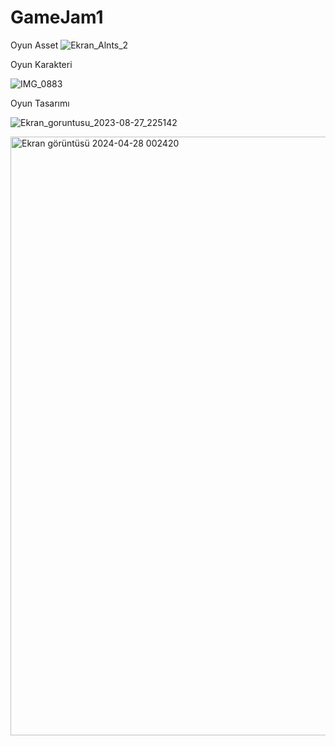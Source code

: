 # GameJam1
Oyun Asset
![Ekran_Alnts_2](https://github.com/emreakbasss/GameJam1/assets/115668315/e9cb4384-c0fc-4399-8bd5-913ba62e7d27)

Oyun Karakteri

![IMG_0883](https://github.com/emreakbasss/GameJam1/assets/115668315/e5e9eade-4e5d-4a78-a1d2-bad44cc1ccef)

Oyun Tasarımı

![Ekran_goruntusu_2023-08-27_225142](https://github.com/emreakbasss/GameJam1/assets/115668315/b2e9d2a0-3fdb-4728-ac16-6dfcf9d5c809)

<img width="958" alt="Ekran görüntüsü 2024-04-28 002420" src="https://github.com/emreakbasss/GameJam1/assets/115668315/bbf26004-b6d7-4637-bddc-4297b59376aa">
